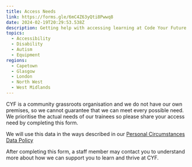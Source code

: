 ```yaml
---
title: Access Needs
link: https://forms.gle/6mC4Z63yQti8Pwwq8
date: 2024-02-19T20:29:53.538Z
description: Getting help with accessing learning at Code Your Future
topics:
  - Accessibility
  - Disability
  - Autism
  - Equipment
regions:
  - Capetown
  - Glasgow
  - London
  - North West
  - West Midlands
---
```

CYF is a community grassroots organisation and we do not have our own premises, so we cannot guarantee that we can meet every possible need. We prioritise the actual needs of our trainees so please share your access need by completing this form.

We will use this data in the ways described in our [Personal Circumstances Data Policy](https://docs.google.com/document/d/10InrZgoyQye0lwa6okL1px8HBnm3CeD32yyZCJOnECA/edit?usp=sharing)

After completing this form, a staff member may contact you to understand more about how we can support you to learn and thrive at CYF.
